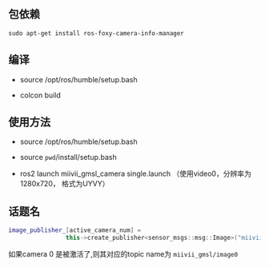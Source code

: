 ## 包依赖
`sudo apt-get install ros-foxy-camera-info-manager`
## 编译

- source /opt/ros/humble/setup.bash

- colcon build

## 使用方法

- source /opt/ros/humble/setup.bash

- source `pwd`/install/setup.bash

- ros2 launch miivii_gmsl_camera single.launch  （使用video0，分辨率为1280x720， 格式为UYVY）

## 话题名
```cpp
image_publisher_[active_camera_num] =
                this->create_publisher<sensor_msgs::msg::Image>("miivii_gmsl/image" + std::to_string(i), 10);
```

如果camera 0 是被激活了,则其对应的topic name为 `miivii_gmsl/image0`